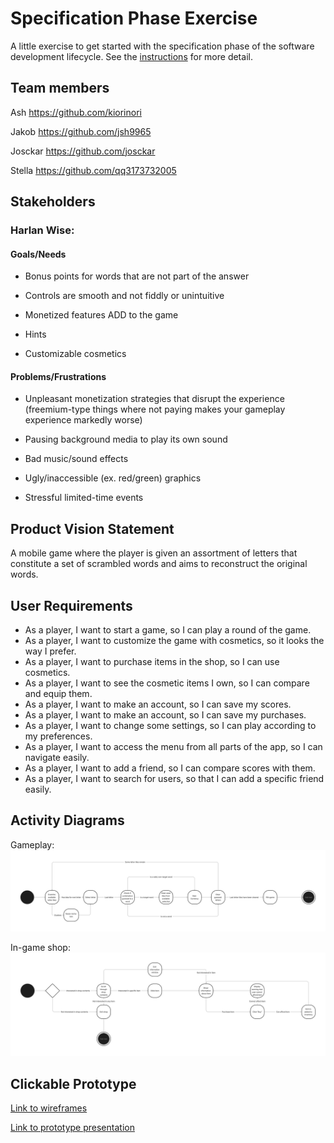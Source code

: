 # Specification Phase Exercise

A little exercise to get started with the specification phase of the software development lifecycle. See the [instructions](instructions.md) for more detail.

## Team members

Ash https://github.com/kiorinori

Jakob https://github.com/jsh9965

Josckar https://github.com/josckar

Stella https://github.com/qq3173732005

## Stakeholders

### Harlan Wise:

#### Goals/Needs

* Bonus points for words that are not part of the answer

* Controls are smooth and not fiddly or unintuitive

* Monetized features ADD to the game

* Hints

* Customizable cosmetics

#### Problems/Frustrations

* Unpleasant monetization strategies that disrupt the experience (freemium-type things where not paying makes your gameplay experience markedly worse)

* Pausing background media to play its own sound

* Bad music/sound effects

* Ugly/inaccessible (ex. red/green) graphics

* Stressful limited-time events

## Product Vision Statement

A mobile game where the player is given an assortment of letters that constitute a set of scrambled words and aims to reconstruct the original words.

## User Requirements

* As a player, I want to start a game, so I can play a round of the game.
* As a player, I want to customize the game with cosmetics, so it looks the way I prefer.
* As a player, I want to purchase items in the shop, so I can use cosmetics.
* As a player, I want to see the cosmetic items I own, so I can compare and equip them.
* As a player, I want to make an account, so I can save my scores.
* As a player, I want to make an account, so I can save my purchases.
* As a player, I want to change some settings, so I can play according to my preferences.
* As a player, I want to access the menu from all parts of the app, so I can navigate easily.
* As a player, I want to add a friend, so I can compare scores with them.
* As a player, I want to search for users, so that I can add a specific friend easily.

## Activity Diagrams

Gameplay:
![Gameplay activity diagram](/SWE%20Project%201%20gameplay%20diagram.png)

In-game shop:
![Shop activity diagram](/SWE%20Project%201%20shop%20activity%20diagram.png)

## Clickable Prototype

[Link to wireframes](https://www.figma.com/file/LxtPsFMJ4kb2szEPMWExmB/Word-App-Wireframes?type=design&node-id=0%3A1&mode=design&t=0UvNijlJYps3c8tq-1)

[Link to prototype presentation](https://www.figma.com/proto/LxtPsFMJ4kb2szEPMWExmB/Word-App-Wireframes?type=design&node-id=1-2&t=qOzQwIkBO5ktHqDn-0&scaling=scale-down&page-id=0%3A1&starting-point-node-id=1%3A2)
